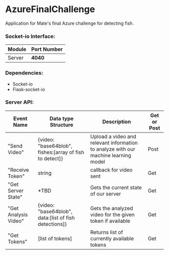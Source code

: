 # AzureFinalChallenge
Application for Mate's final Azure challenge for detecting fish.


### Socket-io Interface:

| Module | Port Number |
| --- | --- |
| Server | **4040** |


### Dependencies:

- Socket-io
- Flask-socket-io


### Server API:

| Event Name| Data type Structure| Description | Get or Post|
| --- | --- | --- | --- |
| "Send Video" | {video: "base64blob", fishes:[array of fish to detect]} | Upload a video and relevant information to analyze with our machine learning model | Post |
| "Receive Token" | string | callback for video sent | Get | 
| "Get Server State" | *TBD | Gets the current state of our server | Get |
| "Get Analysis Video" | {video: "base64blob", data:[list of fish detections]} | Gets the analyzed video for the given token if available | Get |
| "Get Tokens" | [list of tokens] | Returns list of currently available tokens | Get |

